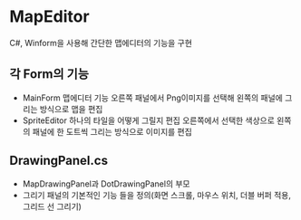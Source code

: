 # MapEditor
C#, Winform을 사용해 간단한 맵에디터의 기능을 구현

## 각 Form의 기능
- MainForm 맵에디터 기능 오른쪽 패널에서 Png이미지를 선택해 왼쪽의 패널에 그리는 방식으로 맵을 편집
- SpriteEditor 하나의 타일을 어떻게 그릴지 편집 오른쪽에서 선택한 색상으로 왼쪽의 패널에 한 도트씩 그리는 방식으로 이미지를 편집

## DrawingPanel.cs
- MapDrawingPanel과 DotDrawingPanel의 부모
- 그리기 패널의 기본적인 기능 들을 정의(화면 스크롤, 마우스 위치, 더블 버퍼 적용, 그리드 선 그리기)